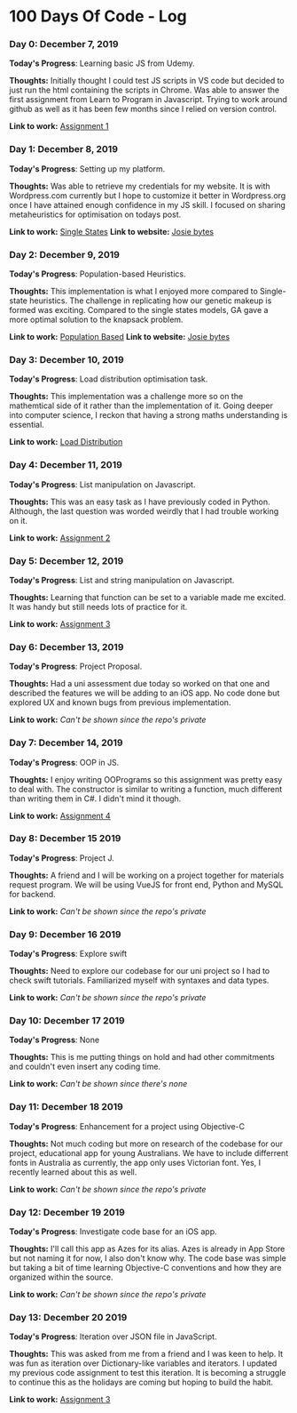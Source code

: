 # 100 Days Of Code - Log

### Day 0: December 7, 2019

**Today's Progress**: Learning basic JS from Udemy.

**Thoughts:** Initially thought I could test JS scripts in VS code but decided to just run the html containing the scripts in Chrome. Was able to answer the first assignment from Learn to Program in Javascript. Trying to work around github as well as it has been few months since I relied on version control.

**Link to work:** [Assignment 1](https://github.com/mjocen/uni-tasks/tree/master/learning-js/section1-assignment)

### Day 1: December 8, 2019

**Today's Progress**: Setting up my platform.

**Thoughts:** Was able to retrieve my credentials for my website. It is with Wordpress.com currently but I hope to customize it better in Wordpress.org once I have attained enough confidence in my JS skill. I focused on sharing metaheuristics for optimisation on todays post.

**Link to work:** [Single States](https://github.com/mjocen/uni-tasks/tree/master/optimisation-constraint-pg/single-state)
**Link to website:** [Josie bytes](https://jocenp.com/)

### Day 2: December 9, 2019

**Today's Progress**: Population-based Heuristics.

**Thoughts:** This implementation is what I enjoyed more compared to Single-state heuristics. The challenge in replicating how our genetic makeup is formed was exciting. Compared to the single states models, GA gave a more optimal solution to the knapsack problem.

**Link to work:** [Population Based](https://github.com/mjocen/uni-tasks/tree/master/optimisation-constraint-pg/single-state)
**Link to website:** [Josie bytes](https://jocenp.com/population-based-heuristics/)

### Day 3: December 10, 2019

**Today's Progress**: Load distribution optimisation task.

**Thoughts:** This implementation was a challenge more so on the mathemtical side of it rather than the implementation of it. Going deeper into computer science, I reckon that having a strong maths understanding is essential. 

**Link to work:** [Load Distribution](https://github.com/mjocen/uni-tasks/tree/master/optimisation-constraint-pg/load-distribution)


### Day 4: December 11, 2019

**Today's Progress**: List manipulation on Javascript.

**Thoughts:** This was an easy task as I have previously coded in Python. Although, the last question was worded weirdly that I had trouble working on it.

**Link to work:** [Assignment 2](https://github.com/mjocen/uni-tasks/blob/master/learning-js/section2-assignment/assign.js)


### Day 5: December 12, 2019

**Today's Progress**: List and string manipulation on Javascript.

**Thoughts:** Learning that function can be set to a variable made me excited. It was handy but still needs lots of practice for it.

**Link to work:** [Assignment 3](https://github.com/mjocen/uni-tasks/blob/master/learning-js/section3-assignment/assign.js)


### Day 6: December 13, 2019

**Today's Progress**: Project Proposal.

**Thoughts:** Had a uni assessment due today so worked on that one and described the features we will be adding to an iOS app. No code done but explored UX and known bugs from previous implementation.

**Link to work:** *Can't be shown since the repo's private*


### Day 7: December 14, 2019

**Today's Progress**: OOP in JS.

**Thoughts:** I enjoy writing OOPrograms so this assignment was pretty easy to deal with. The constructor is similar to writing a function, much different than writing them in C#. I didn't mind it though.

**Link to work:** [Assignment 4](https://github.com/mjocen/uni-tasks/blob/master/learning-js/section4-assignment/assign.js)


### Day 8: December 15 2019

**Today's Progress**: Project J.

**Thoughts:** A friend and I will be working on a project together for materials request program. We will be using VueJS for front end, Python and MySQL for backend.

**Link to work:** *Can't be shown since the repo's private*


### Day 9: December 16 2019

**Today's Progress**: Explore swift

**Thoughts:** Need to explore our codebase for our uni project so I had to check swift tutorials. Familiarized myself with syntaxes and data types.

**Link to work:** *Can't be shown since the repo's private*


### Day 10: December 17 2019

**Today's Progress**: None

**Thoughts:** This is me putting things on hold and had other commitments and couldn't even insert any coding time.

**Link to work:** *Can't be shown since there's none*


### Day 11: December 18 2019

**Today's Progress**: Enhancement for a project using Objective-C

**Thoughts:** Not much coding but more on research of the codebase for our project, educational app for young Australians. We have to include differrent fonts in Australia as currently, the app only uses Victorian font. Yes, I recently learned about this as well.

**Link to work:** *Can't be shown since the repo's private*


### Day 12: December 19 2019

**Today's Progress**: Investigate code base for an iOS app.

**Thoughts:**  I'll call this app as Azes for its alias. Azes is already in App Store but not naming it for now, I also don't know why. The code base was simple but taking a bit of time learning Objective-C conventions and how they are organized within the source.

**Link to work:** *Can't be shown since the repo's private*


### Day 13: December 20 2019

**Today's Progress**: Iteration over JSON file in JavaScript.

**Thoughts:** This was asked from me from a friend and I was keen to help. It was fun as iteration over Dictionary-like variables and iterators. I updated my previous code assignment to test this iteration. It is becoming a struggle to continue this as the holidays are coming but hoping to build the habit.

**Link to work:** [Assignment 3](https://github.com/mjocen/uni-tasks/blob/master/learning-js/section3-assignment/assign.js)